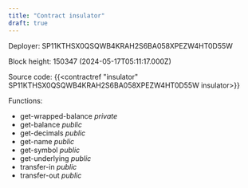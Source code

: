 ```yaml
---
title: "Contract insulator"
draft: true
---
```

Deployer: SP11KTHSX0QSQWB4KRAH2S6BA058XPEZW4HT0D55W


 



Block height: 150347 (2024-05-17T05:11:17.000Z)

Source code: {{<contractref "insulator" SP11KTHSX0QSQWB4KRAH2S6BA058XPEZW4HT0D55W insulator>}}

Functions:

* get-wrapped-balance _private_
* get-balance _public_
* get-decimals _public_
* get-name _public_
* get-symbol _public_
* get-underlying _public_
* transfer-in _public_
* transfer-out _public_
